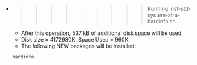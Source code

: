 * >>>>>>>>> Running inst-std-system-xtra-hardinfo.sh ...
  * After this operation, 537 kB of additional disk space will be used.
  * Disk size = 4172980K. Space Used = 960K.
  * The following NEW packages will be installed:
  ```bash
  hardinfo
  ```
